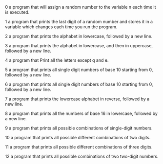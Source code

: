 0 a program that will assign a random number to the variable n each time it is executed.

1 a program that prints the last digit of a random number and stores it in a variable which changes each time you run the program.

2 a program that prints the alphabet in lowercase, followed by a new line.

3 a program that prints the alphabet in lowercase, and then in uppercase, followed by a new line.

4 a program that Print all the letters except q and e.

5 a program that prints all single digit numbers of base 10 starting from 0, followed by a new line.

6 a program that prints all single digit numbers of base 10 starting from 0, followed by a new line.

7  a program that prints the lowercase alphabet in reverse, followed by a new line.

8 a program that prints all the numbers of base 16 in lowercase, followed by a new line.

9 a program that prints all possible combinations of single-digit numbers.

10 a program that prints all possible different combinations of two digits.

11 a program that prints all possible different combinations of three digits.

12 a program that prints all possible combinations of two two-digit numbers.
